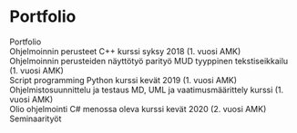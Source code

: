 # Portfolio
Portfolio  
Ohjelmoinnin perusteet C++ kurssi syksy 2018 (1. vuosi AMK)  
Ohjelmoinnin perusteiden näyttötyö parityö MUD tyyppinen tekstiseikkailu  (1. vuosi AMK)  
Script programming Python kurssi kevät 2019 (1. vuosi AMK)  
Ohjelmistosuunnittelu ja testaus MD, UML ja vaatimusmäärittely kurssi (1. vuosi AMK)  
Olio ohjelmointi C# menossa oleva kurssi kevät 2020 (2. vuosi AMK)  
Seminaarityöt
